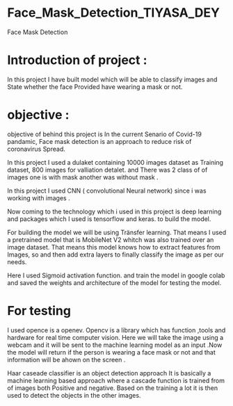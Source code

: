 # Face_Mask_Detection_TIYASA_DEY
Face Mask Detection

# Introduction of project : 
In this project I have built model which will be able to classify images and State whether the face Provided have wearing a mask or not. 

# objective : 
objective of behind this project is In the current Senario of Covid-19 pandamic, Face mask detection is an approach to reduce risk of coronavirus Spread. 

In this project I used a dulaket containing 10000 images dataset as Training dataset, 800 images for valliation detalet. and There was 2 class of of images one is with mask another was without mask .

In this project I used CNN ( convolutional Neural network) since i was working with images .

Now coming to the technology which i used in this project is deep learning and packages which I used is tensorflow and keras. to build the model. 

For building the model we will be using Tränsfer learning. That means I used a pretrained model that is MobileNet V2 whitch was also trained over an image dataset. That means this model knows how to extract features from Images, so and then add extra layers to finally classify the image as per our needs.

Here I used Sigmoid activation function. and train the model in google colab and saved the weights and architecture of the model for testing the model.

# For testing
I used opence is a openev. Opencv is a library which has function ,tools and hardware for real time computer vision. Here we will take the image using a webcam and it will be sent to the machine learning model as an input .Now the model will return if the person is wearing a face mask or not and that information  will be ahown on the screen .

Haar caseade classifier is an object detection approach It is basically a machine learning based approach where a cascade function is trained from of images both Positive and negative. Based on the training a lot it is then used to detect the objects in the other images.
